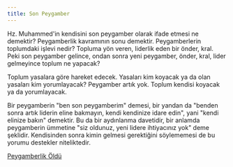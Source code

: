 ```yaml
---
title: Son Peygamber
---
```


Hz. Muhammed'in kendisini son peygamber olarak ifade etmesi ne demektir?
Peygamberlik kavramının sonu demektir. Peygamberlerin toplumdaki işlevi nedir?
Topluma yön veren, liderlik eden bir önder, kral. Peki son peygamber gelince,
ondan sonra yeni peygamber, önder, kral, lider gelmeyince toplum ne yapacak?

Toplum yasalara göre hareket edecek. Yasaları kim koyacak ya da olan yasaları
kim yorumlayacak? Peygamber artık yok. Toplum kendisi koyacak ya da
yorumlayacak.

Bir peygamberin "ben son peygamberim" demesi, bir yandan da "benden sonra artık
liderin eline bakmayın, kendi kendinize idare edin", yani "kendi elinize bakın"
demektir. Bu da bir aydınlanma davetidir, bir anlamda peygamberin ümmetine "siz
oldunuz, yeni lidere ihtiyacınız yok" deme şeklidir. Kendisinden sonra kimin
gelmesi gerektiğini söylememesi de bu yorumu destekler niteliktedir.

[Peygamberlik Öldü](peygamberlik-oldu.md)
